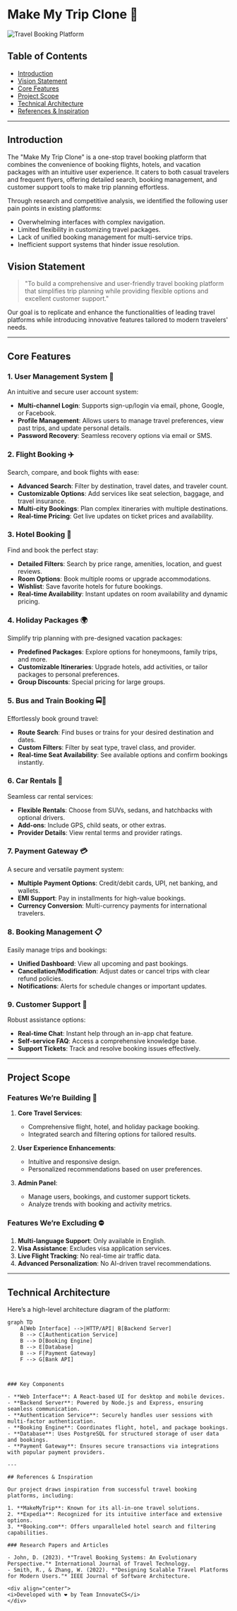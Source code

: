 # Make My Trip Clone 🚀  

![Travel Booking Platform](https://img.shields.io/badge/Project-Travel_Booking_Platform-blue?style=for-the-badge)

## Table of Contents  
- [Introduction](#introduction)  
- [Vision Statement](#vision-statement)  
- [Core Features](#core-features)  
- [Project Scope](#project-scope)  
- [Technical Architecture](#technical-architecture)  
- [References & Inspiration](#references--inspiration)  

---

## Introduction  

The "Make My Trip Clone" is a one-stop travel booking platform that combines the convenience of booking flights, hotels, and vacation packages with an intuitive user experience. It caters to both casual travelers and frequent flyers, offering detailed search, booking management, and customer support tools to make trip planning effortless.  

Through research and competitive analysis, we identified the following user pain points in existing platforms:  
- Overwhelming interfaces with complex navigation.  
- Limited flexibility in customizing travel packages.  
- Lack of unified booking management for multi-service trips.  
- Inefficient support systems that hinder issue resolution.  

## Vision Statement  

> "To build a comprehensive and user-friendly travel booking platform that simplifies trip planning while providing flexible options and excellent customer support."  

Our goal is to replicate and enhance the functionalities of leading travel platforms while introducing innovative features tailored to modern travelers' needs.  

---

## Core Features  

### 1. User Management System 👥  

An intuitive and secure user account system:  
- **Multi-channel Login**: Supports sign-up/login via email, phone, Google, or Facebook.  
- **Profile Management**: Allows users to manage travel preferences, view past trips, and update personal details.  
- **Password Recovery**: Seamless recovery options via email or SMS.  

### 2. Flight Booking ✈️  

Search, compare, and book flights with ease:  
- **Advanced Search**: Filter by destination, travel dates, and traveler count.  
- **Customizable Options**: Add services like seat selection, baggage, and travel insurance.  
- **Multi-city Bookings**: Plan complex itineraries with multiple destinations.  
- **Real-time Pricing**: Get live updates on ticket prices and availability.  

### 3. Hotel Booking 🏨  

Find and book the perfect stay:  
- **Detailed Filters**: Search by price range, amenities, location, and guest reviews.  
- **Room Options**: Book multiple rooms or upgrade accommodations.  
- **Wishlist**: Save favorite hotels for future bookings.  
- **Real-time Availability**: Instant updates on room availability and dynamic pricing.  

### 4. Holiday Packages 🌍  

Simplify trip planning with pre-designed vacation packages:  
- **Predefined Packages**: Explore options for honeymoons, family trips, and more.  
- **Customizable Itineraries**: Upgrade hotels, add activities, or tailor packages to personal preferences.  
- **Group Discounts**: Special pricing for large groups.  

### 5. Bus and Train Booking 🚍🚆  

Effortlessly book ground travel:  
- **Route Search**: Find buses or trains for your desired destination and dates.  
- **Custom Filters**: Filter by seat type, travel class, and provider.  
- **Real-time Seat Availability**: See available options and confirm bookings instantly.  

### 6. Car Rentals 🚗  

Seamless car rental services:  
- **Flexible Rentals**: Choose from SUVs, sedans, and hatchbacks with optional drivers.  
- **Add-ons**: Include GPS, child seats, or other extras.  
- **Provider Details**: View rental terms and provider ratings.  

### 7. Payment Gateway 💳  

A secure and versatile payment system:  
- **Multiple Payment Options**: Credit/debit cards, UPI, net banking, and wallets.  
- **EMI Support**: Pay in installments for high-value bookings.  
- **Currency Conversion**: Multi-currency payments for international travelers.  

### 8. Booking Management 📋  

Easily manage trips and bookings:  
- **Unified Dashboard**: View all upcoming and past bookings.  
- **Cancellation/Modification**: Adjust dates or cancel trips with clear refund policies.  
- **Notifications**: Alerts for schedule changes or important updates.  

### 9. Customer Support 🤝  

Robust assistance options:  
- **Real-time Chat**: Instant help through an in-app chat feature.  
- **Self-service FAQ**: Access a comprehensive knowledge base.  
- **Support Tickets**: Track and resolve booking issues effectively.  

---

## Project Scope  

### Features We’re Building 🎯  

1. **Core Travel Services**:  
   - Comprehensive flight, hotel, and holiday package booking.  
   - Integrated search and filtering options for tailored results.  

2. **User Experience Enhancements**:  
   - Intuitive and responsive design.  
   - Personalized recommendations based on user preferences.  

3. **Admin Panel**:  
   - Manage users, bookings, and customer support tickets.  
   - Analyze trends with booking and activity metrics.  

### Features We’re Excluding ⛔  

1. **Multi-language Support**: Only available in English.  
2. **Visa Assistance**: Excludes visa application services.  
3. **Live Flight Tracking**: No real-time air traffic data.  
4. **Advanced Personalization**: No AI-driven travel recommendations.  

---

## Technical Architecture  

Here’s a high-level architecture diagram of the platform:  

```mermaid  
graph TD  
    A[Web Interface] -->|HTTP/API| B[Backend Server]  
    B --> C[Authentication Service]  
    B --> D[Booking Engine]  
    B --> E[Database]  
    B --> F[Payment Gateway]  
    F --> G[Bank API]  



### Key Components  

- **Web Interface**: A React-based UI for desktop and mobile devices.  
- **Backend Server**: Powered by Node.js and Express, ensuring seamless communication.  
- **Authentication Service**: Securely handles user sessions with multi-factor authentication.  
- **Booking Engine**: Coordinates flight, hotel, and package bookings.  
- **Database**: Uses PostgreSQL for structured storage of user data and bookings.  
- **Payment Gateway**: Ensures secure transactions via integrations with popular payment providers.  

---

## References & Inspiration  

Our project draws inspiration from successful travel booking platforms, including:  

1. **MakeMyTrip**: Known for its all-in-one travel solutions.  
2. **Expedia**: Recognized for its intuitive interface and extensive options.  
3. **Booking.com**: Offers unparalleled hotel search and filtering capabilities.  

### Research Papers and Articles  

- John, D. (2023). *"Travel Booking Systems: An Evolutionary Perspective."* International Journal of Travel Technology.  
- Smith, R., & Zhang, W. (2022). *"Designing Scalable Travel Platforms for Modern Users."* IEEE Journal of Software Architecture.  

<div align="center">  
<i>Developed with ❤️ by Team InnovateCS</i>  
</div>  

